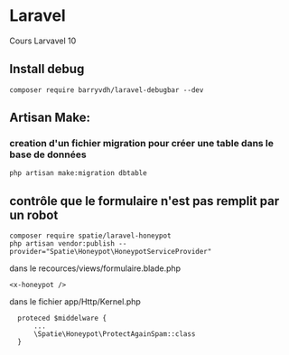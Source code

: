 # Laravel
Cours Larvavel 10


## Install debug
```
composer require barryvdh/laravel-debugbar --dev
```


## Artisan Make:

### creation d'un fichier migration pour créer une table dans le base de données
```
php artisan make:migration dbtable
```




## contrôle que le formulaire n'est pas remplit par un robot
```
composer require spatie/laravel-honeypot
php artisan vendor:publish --provider="Spatie\Honeypot\HoneypotServiceProvider"
```

dans le recources/views/formulaire.blade.php
```
<x-honeypot />
```

dans le fichier app/Http/Kernel.php
```
  proteced $middelware {
      ...
      \Spatie\Honeypot\ProtectAgainSpam::class
  }
```



